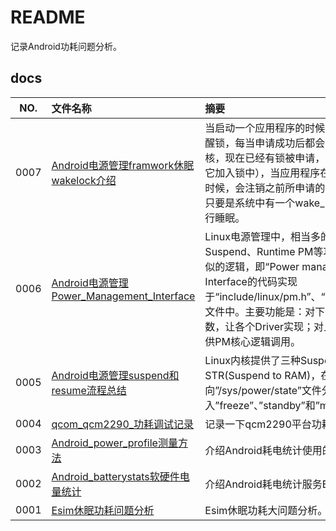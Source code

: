 # README

记录Android功耗问题分析。

## docs

NO.|文件名称|摘要
:--:|:--|:--
0007| [Android电源管理framwork休眠wakelock介绍](docs/0007_Android电源管理framwork休眠wakelock介绍.md) | 当启动一个应用程序的时候，它可以申请一个wake_lock唤醒锁，每当申请成功后都会在内核中注册一下（通知系统内核，现在已经有锁被申请，系统内核的wake_lock_store把它加入锁中），当应用程序在某种情况下释放wake_lock的时候，会注销之前所申请的wake_lock。特别要注意的是：只要是系统中有一个wake_lock的时候，系统此时都不能进行睡眠。
0006| [Android电源管理Power_Management_Interface](docs/0006_Android电源管理Power_Management_Interface.md) | Linux电源管理中，相当多的部分是在处理Hibernate、Suspend、Runtime PM等功能。而这些功能都基于一套相似的逻辑，即“Power management interface”。该Interface的代码实现于“include/linux/pm.h”、“drivers/base/power/main.c”等文件中。主要功能是：对下，定义Device PM相关的回调函数，让各个Driver实现；对上，实现统一的PM操作函数，供PM核心逻辑调用。
0005| [Android电源管理suspend和resume流程总结](docs/0005_Android电源管理suspend和resume流程总结.md) | Linux内核提供了三种Suspend: Freeze、Standby和STR(Suspend to RAM)，在用户空间向”/sys/power/state”文件分别写入”freeze”、”standby”和”mem”，即可触发它们。
0004| [qcom_qcm2290_功耗调试记录](docs/0004_qcom_qcm2290_功耗调试记录.md) | 记录一下qcm2290平台功耗调试记录。
0003| [Android_power_profile测量方法](docs/0003_Android_power_profile测量方法.md) | 介绍Android耗电统计使用的参数是如何测量的。
0002| [Android_batterystats软硬件电量统计](docs/0002_Android_batterystats软硬件电量统计.md) | 介绍Android耗电统计服务BatteryStats。
0001| [Esim休眠功耗问题分析](docs/0001_Esim休眠功耗问题分析.md) | Esim休眠功耗大问题分析。
